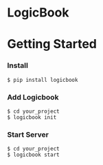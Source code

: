 # LogicBook

# Getting Started
### Install
```
$ pip install logicbook
```

### Add Logicbook
```
$ cd your_project
$ logicbook init
```

### Start Server
```
$ cd your_project
$ logicbook start
```
